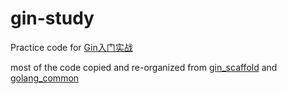 # gin-study
Practice code for [Gin入门实战](https://www.imooc.com/learn/1175)

most of the code copied and re-organized from [gin_scaffold](https://github.com/e421083458/gin_scaffold) and [golang_common](https://github.com/e421083458/golang_common)
